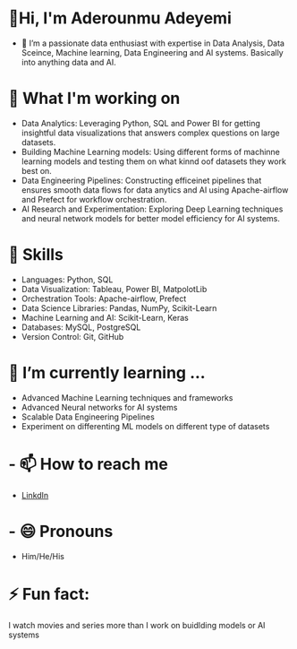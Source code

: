 # 👋Hi, I'm Aderounmu Adeyemi
- 👀 I’m a passionate data enthusiast with expertise in Data Analysis, Data Sceince, Machine learning, Data Engineering and AI systems. Basically into anything data and AI.
#  🔭 What I'm working on
-   Data Analytics: Leveraging Python, SQL and Power BI for getting insightful data visualizations that answers complex questions on large datasets.
-   Building Machine Learning models: Using different forms of machinne learning models and testing them on what kinnd oof datasets they work best on.
-   Data Engineering Pipelines: Constructing efficeinet pipelines that ensures smooth data flows for data anytics and AI using Apache-airflow and Prefect for workflow orchestration.
-   AI Research and Experimentation: Exploring Deep Learning techniques and neural network models for better model efficiency for AI systems.
#  📌 Skills  
- Languages: Python, SQL
- Data Visualization: Tableau, Power BI, MatpolotLib
- Orchestration Tools: Apache-airflow, Prefect
- Data Science Libraries: Pandas, NumPy, Scikit-Learn
- Machine Learning and AI: Scikit-Learn, Keras
- Databases: MySQL, PostgreSQL
- Version Control: Git, GitHub
#  🌱 I’m currently learning ...
- Advanced Machine Learning techniques and frameworks
- Advanced Neural networks for AI systems
- Scalable Data Engineering Pipelines
- Experiment on differenting ML models on different type of datasets
# - 📫 How to reach me
- [LinkdIn](https://www.linkedin.com/in/adeyemi-aderounmu/)
# - 😄 Pronouns
- Him/He/His
# ⚡ Fun fact:
I watch movies and series more than I work on buidlding models or AI systems

<!---
DarkKnight845/DarkKnight845 is a ✨ special ✨ repository because its `README.md` (this file) appears on your GitHub profile.
You can click the Preview link to take a look at your changes.
--->
